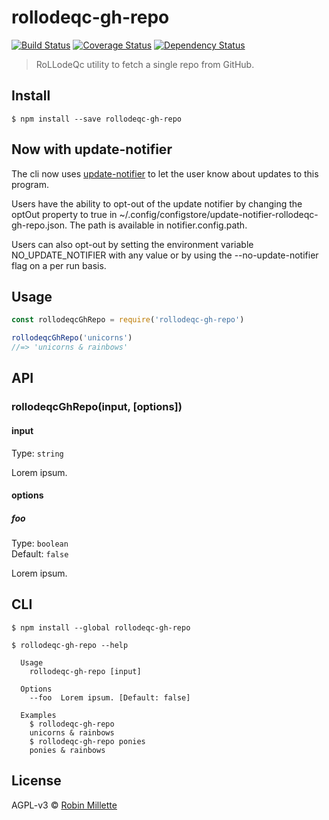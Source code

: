 # rollodeqc-gh-repo
[![Build Status](https://travis-ci.org/millette/rollodeqc-gh-repo.svg?branch=master)](https://travis-ci.org/millette/rollodeqc-gh-repo)
[![Coverage Status](https://coveralls.io/repos/github/millette/rollodeqc-gh-repo/badge.svg?branch=master)](https://coveralls.io/github/millette/rollodeqc-gh-repo?branch=master)
[![Dependency Status](https://gemnasium.com/badges/github.com/millette/rollodeqc-gh-repo.svg)](https://gemnasium.com/github.com/millette/rollodeqc-gh-repo)
> RoLLodeQc utility to fetch a single repo from GitHub.

## Install
```
$ npm install --save rollodeqc-gh-repo
```

## Now with update-notifier
The cli now uses [update-notifier][] to let the user know about updates to this program.

Users have the ability to opt-out of the update notifier by changing
the optOut property to true in ~/.config/configstore/update-notifier-rollodeqc-gh-repo.json.
The path is available in notifier.config.path.

Users can also opt-out by setting the environment variable NO_UPDATE_NOTIFIER
with any value or by using the --no-update-notifier flag on a per run basis.

## Usage
```js
const rollodeqcGhRepo = require('rollodeqc-gh-repo')

rollodeqcGhRepo('unicorns')
//=> 'unicorns & rainbows'
```

## API
### rollodeqcGhRepo(input, [options])
#### input
Type: `string`

Lorem ipsum.

#### options
##### foo
Type: `boolean`<br>
Default: `false`

Lorem ipsum.

## CLI
```
$ npm install --global rollodeqc-gh-repo
```

```
$ rollodeqc-gh-repo --help

  Usage
    rollodeqc-gh-repo [input]

  Options
    --foo  Lorem ipsum. [Default: false]

  Examples
    $ rollodeqc-gh-repo
    unicorns & rainbows
    $ rollodeqc-gh-repo ponies
    ponies & rainbows
```


## License
AGPL-v3 © [Robin Millette](http://robin.millette.info)

[update-notifier]: <https://github.com/yeoman/update-notifier>
